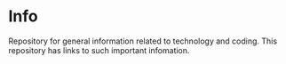 # Info
Repository for general information related to technology and coding. This repository has links to such important infomation.
